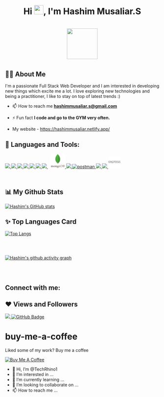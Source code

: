 ### <h1 align="center">Hi <img src="https://raw.githubusercontent.com/MartinHeinz/MartinHeinz/master/wave.gif" width="30px" height="30px">, I'm Hashim Musaliar.S</h1>

<h1 align="center"><a href="#"><img width="100" height="100" src="https://i.imgur.com/799y5A3.png"/></a></h1>

## 🙋‍♂️ About Me

I'm a passionate Full Stack Web Developer and I am interested in developing new things which excite me a lot. I love exploring new technologies and being a practitioner, I like to stay on top of latest trends :)

- 📫 How to reach me **hashimmusaliar.s@gmail.com**

- ⚡ Fun fact **I code and go to the GYM very often.**

- My website - https://hashimmusaliar.netlify.app/

## 🚀 Languages and Tools:

<p align="left"> 
    <a href="https://www.flutter.dev" target="_blank"> <img src="https://img.icons8.com/color/48/000000/flutter.png"/> </a>
    <a href="https://reactjs.org/" target="_blank"> <img src="https://img.icons8.com/color/48/000000/react-native.png"/> </a>
    <a href="https://developer.mozilla.org/en-US/docs/Web/JavaScript" target="_blank"> <img src="https://img.icons8.com/color/48/000000/javascript.png"/> </a> 
    <a href="https://www.w3.org/html/" target="_blank"> <img src="https://img.icons8.com/color/48/000000/html-5.png"/> </a> 
    <a href="https://www.w3schools.com/css/" target="_blank"> <img src="https://img.icons8.com/color/48/000000/css3.png"/> </a> 
    <a href="https://getbootstrap.com" target="_blank"> <img src="https://img.icons8.com/color/48/000000/bootstrap.png"/> </a> 
    <a style="padding-right:8px;" href="https://nodejs.org" target="_blank"> <img src="https://img.icons8.com/color/48/000000/nodejs.png"/> </a> 
    <a href="https://www.mongodb.com/" target="_blank"> <img src="https://raw.githubusercontent.com/devicons/devicon/master/icons/mongodb/mongodb-original-wordmark.svg" alt="mongodb" width="48" height="48"/> </a> 
    <a href="https://firebase.google.com/" target="_blank"> <img src="https://img.icons8.com/color/48/000000/firebase.png"/> </a> 
    <a href="https://postman.com" target="_blank"> <img src="https://www.vectorlogo.zone/logos/getpostman/getpostman-icon.svg" alt="postman" width="45" height="45"/> </a>   
    <a href="https://git-scm.com/" target="_blank"> <img src="https://img.icons8.com/color/48/000000/git.png"/> </a> 
    <a href="https://redux.js.org" target="_blank"> <img src="https://img.icons8.com/color/48/000000/redux.png"/> </a>
    <a href="https://expressjs.com" target="_blank"> <img src="https://raw.githubusercontent.com/devicons/devicon/master/icons/express/express-original-wordmark.svg" alt="express" width="40" height="40"/> </a>
</p>


<br/>


## 📊 My Github Stats

  [![Hashim's GitHub stats](https://github-readme-stats.vercel.app/api?username=TechRhino1&hide=prs&count_private=true&show_icons=true&theme=radical)](https://github.com/TechRhino1/github-readme-stats)

## ✨ Top Languages Card

[![Top Langs](https://github-readme-stats.vercel.app/api/top-langs/?username=TechRhino1&layout=compact)](https://github.com/TechRhino1/github-readme-stats)


<br/>
<br/>


[![Hashim's github activity graph](https://activity-graph.herokuapp.com/graph?username=TechRhino1&theme=react-dark)](https://github.com/TechRhino1/github-readme-activity-graph)


<br/>
<br/>

## Connect with me:

## ❤ Views and Followers
<a href="https://github.com/TechRhino1/github-profile-views-counter">
    <img src="https://komarev.com/ghpvc/?username=TechRhino1">
</a>
<a href="https://github.com/TechRhino1?tab=followers"><img src="https://img.shields.io/github/followers/TechRhino1?label=Followers&style=social" alt="GitHub Badge"></a>


# buy-me-a-coffee

Liked some of my work? Buy me a coffee

<a href="https://www.buymeacoffee.com/TechRhino1" target="_blank"><img src="https://bmc-cdn.nyc3.digitaloceanspaces.com/BMC-button-images/custom_images/orange_img.png" alt="Buy Me A Coffee" style="height: auto !important;width: auto !important;" ></a>


- 👋 Hi, I’m @TechRhino1
- 👀 I’m interested in ...
- 🌱 I’m currently learning ...
- 💞️ I’m looking to collaborate on ...
- 📫 How to reach me ... 

<!---
TechRhino1/TechRhino1 is a ✨ special ✨ repository because its `README.md` (this file) appears on your GitHub profile.
You can click the Preview link to take a look at your changes.
--->
